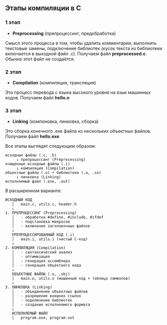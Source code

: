 ## Этапы компиляции в С
### 1 этап
- **Preprocessing** (препроцессинг, предобработка)

Смысл этого процесса в том, чтобы удалить комментарии, выполнить текстовые замены, подключение библиотек (кусок текста из библиотеки включается в выходной файл .c).
Получаем файл **preprocessed.c**. Обычно этот файл не создаётся.

### 2 этап
- **Compilation** (компиляция, трансляция)

Это процесс перевода с языка высокого уровня на язык машинных кодов.
Получаем файл **hello.o** 

### 3 этап
- **Linking** (компоновка, линковка, сборка)

Это сборка конечного .exe файла из нескольких объектных файлов.
Получаем файл **hello.exe**

Все этапы выглядят следующим образом:
```
исходные файлы (.c, .h)
     ↓ препроцессинг (Preprocessing)
очищенные исходные файлы (.i)
     ↓ компиляция (Compilation)
объектные файлы (.o) + библиотеки (.a, .so)
     ↓ линковка (Linking)
исполняемый файл (.exe, .out)
```

В расширенном варианте:

```
ИСХОДНЫЙ КОД
   │   main.c, utils.c, header.h
   ↓
1. ПРЕПРОЦЕССИНГ (Preprocessing)
   │   - обработка #define, #include, #ifdef
   │   - подстановка макросов
   │   - включение заголовочных файлов
   ↓
   ПРЕПРОЦЕССИРОВАННЫЙ КОД (.i)
   │   main.i, utils.i (чистый C-код)
   ↓
2. КОМПИЛЯЦИЯ (Compilation)
   │   - синтаксический анализ
   │   - оптимизация
   │   - генерация ассемблера
   │   - генерация объектного кода
   ↓
   ОБЪЕКТНЫЕ ФАЙЛЫ (.o, .obj)
   │   main.o, utils.o (машинный код + таблица символов)
   ↓
3. ЛИНКОВКА (Linking)
   │   - объединение объектных файлов
   │   - разрешение внешних ссылок
   │   - подключение библиотек
   │   - создание исполняемого формата
   ↓
   ИСПОЛНЯЕМЫЙ ФАЙЛ
   │   program.exe, program.out
   ```